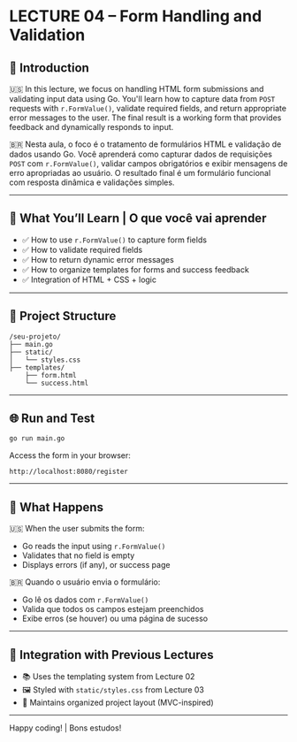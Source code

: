 # LECTURE 04 – Form Handling and Validation

## 🧭 Introduction

🇺🇸 In this lecture, we focus on handling HTML form submissions and validating input data using Go. You'll learn how to capture data from `POST` requests with `r.FormValue()`, validate required fields, and return appropriate error messages to the user. The final result is a working form that provides feedback and dynamically responds to input.

🇧🇷 Nesta aula, o foco é o tratamento de formulários HTML e validação de dados usando Go. Você aprenderá como capturar dados de requisições `POST` com `r.FormValue()`, validar campos obrigatórios e exibir mensagens de erro apropriadas ao usuário. O resultado final é um formulário funcional com resposta dinâmica e validações simples.

---

## 📄 What You’ll Learn | O que você vai aprender

- ✅ How to use `r.FormValue()` to capture form fields  
- ✅ How to validate required fields  
- ✅ How to return dynamic error messages  
- ✅ How to organize templates for forms and success feedback  
- ✅ Integration of HTML + CSS + logic

---

## 📁 Project Structure

```
/seu-projeto/
├── main.go
├── static/
│   └── styles.css
├── templates/
    ├── form.html
    └── success.html
```

---

## 🌐 Run and Test

```bash
go run main.go
```

Access the form in your browser:

```
http://localhost:8080/register
```

---

## 🧪 What Happens

🇺🇸 When the user submits the form:
- Go reads the input using `r.FormValue()`
- Validates that no field is empty
- Displays errors (if any), or success page

🇧🇷 Quando o usuário envia o formulário:
- Go lê os dados com `r.FormValue()`
- Valida que todos os campos estejam preenchidos
- Exibe erros (se houver) ou uma página de sucesso

---

## 🔁 Integration with Previous Lectures

- 📚 Uses the templating system from Lecture 02  
- 🖼 Styled with `static/styles.css` from Lecture 03  
- 📂 Maintains organized project layout (MVC-inspired)

---

Happy coding! | Bons estudos!
